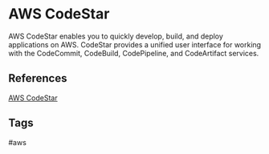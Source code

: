 # AWS CodeStar

AWS CodeStar enables you to quickly develop, build, and deploy applications on AWS. CodeStar provides a unified user interface for working with the CodeCommit, CodeBuild, CodePipeline, and CodeArtifact services.   

## References
[AWS CodeStar](https://aws.amazon.com/codestar/)

## Tags
#aws
